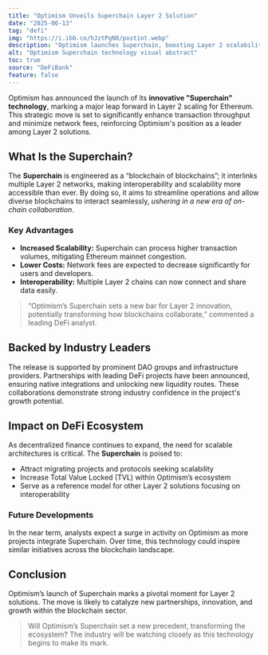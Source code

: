 ```yaml
---
title: "Optimism Unveils Superchain Layer 2 Solution"
date: "2025-06-13"
tag: "defi"
img: "https://i.ibb.co/hJztPgN8/postint.webp"
description: "Optimism launches Superchain, boosting Layer 2 scalability and DeFi growth"
alt: "Optimism Superchain technology visual abstract"
toc: true
source: "DeFiBank"
feature: false
---
```


Optimism has announced the launch of its **innovative "Superchain" technology**, marking a major leap forward in Layer 2 scaling for Ethereum. This strategic move is set to significantly enhance transaction throughput and minimize network fees, reinforcing Optimism's position as a leader among Layer 2 solutions.

## What Is the Superchain?

The **Superchain** is engineered as a “blockchain of blockchains”; it interlinks multiple Layer 2 networks, making interoperability and scalability more accessible than ever. By doing so, it aims to streamline operations and allow diverse blockchains to interact seamlessly, *ushering in a new era of on-chain collaboration*.

### Key Advantages

- **Increased Scalability:** Superchain can process higher transaction volumes, mitigating Ethereum mainnet congestion.
- **Lower Costs:** Network fees are expected to decrease significantly for users and developers.
- **Interoperability:** Multiple Layer 2 chains can now connect and share data easily.

> “Optimism’s Superchain sets a new bar for Layer 2 innovation, potentially transforming how blockchains collaborate,” commented a leading DeFi analyst.

## Backed by Industry Leaders

The release is supported by prominent DAO groups and infrastructure providers. Partnerships with leading DeFi projects have been announced, ensuring native integrations and unlocking new liquidity routes. These collaborations demonstrate strong industry confidence in the project's growth potential.

## Impact on DeFi Ecosystem

As decentralized finance continues to expand, the need for scalable architectures is critical. The **Superchain** is poised to:

- Attract migrating projects and protocols seeking scalability
- Increase Total Value Locked (TVL) within Optimism’s ecosystem
- Serve as a reference model for other Layer 2 solutions focusing on interoperability

### Future Developments

In the near term, analysts expect a surge in activity on Optimism as more projects integrate Superchain. Over time, this technology could inspire similar initiatives across the blockchain landscape.

## Conclusion

Optimism’s launch of Superchain marks a pivotal moment for Layer 2 solutions. The move is likely to catalyze new partnerships, innovation, and growth within the blockchain sector.

> Will Optimism’s Superchain set a new precedent, transforming the ecosystem? The industry will be watching closely as this technology begins to make its mark.